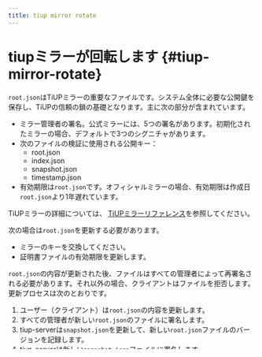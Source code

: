 ```yaml
---
title: tiup mirror rotate
---
```


# tiupミラーが回転します {#tiup-mirror-rotate}

`root.json`はTiUPミラーの重要なファイルです。システム全体に必要な公開鍵を保存し、TiUPの信頼の鎖の基礎となります。主に次の部分が含まれています。

-   ミラー管理者の署名。公式ミラーには、5つの署名があります。初期化されたミラーの場合、デフォルトで3つのシグニチャがあります。
-   次のファイルの検証に使用される公開キー：
    -   root.json
    -   index.json
    -   snapshot.json
    -   timestamp.json
-   有効期限は`root.json`です。オフィシャルミラーの場合、有効期限は作成日`root.json`より1年遅れています。

TiUPミラーの詳細については、 [TiUPミラーリファレンス](/tiup/tiup-mirror-reference.md)を参照してください。

次の場合は`root.json`を更新する必要があります。

-   ミラーのキーを交換してください。
-   証明書ファイルの有効期限を更新します。

`root.json`の内容が更新された後、ファイルはすべての管理者によって再署名される必要があります。それ以外の場合、クライアントはファイルを拒否します。更新プロセスは次のとおりです。

1.  ユーザー（クライアント）は`root.json`の内容を更新します。
2.  すべての管理者が新しい`root.json`のファイルに署名します。
3.  tiup-serverは`snapshot.json`を更新して、新しい`root.json`ファイルのバージョンを記録します。
4.  tiup-serverは新しい`snapshot.json`ファイルに署名します。
5.  tiup-serverは`timestamp.json`を更新して、新しい`snapshot.json`ファイルのハッシュ値を記録します。
6.  tiup-serverは新しい`timestamp.json`ファイルに署名します。

TiUPは、コマンド`tiup mirror rotate`を使用して上記のプロセスを自動化します。

> <strong>ノート：</strong>
>
> -   v1.5.0より前のバージョンのTiUPの場合、このコマンドを実行しても正しい新しい`root.json`ファイルは返されません。 [＃983](https://github.com/pingcap/tiup/issues/983)を参照してください。
> -   このコマンドを使用する前に、すべてのTiUPクライアントがv1.5.0以降のバージョンにアップグレードされていることを確認してください。

## 構文 {#syntax}

```shell
tiup mirror rotate [flags]
```

このコマンドを実行した後、TiUPは、 `expires`フィールドの値を後日変更するなど、ユーザーがファイルの内容をターゲット値に変更するためのエディターを起動します。次に、TiUPは`version`フィールドを`N`から`N+1`に変更し、ファイルを保存します。ファイルが保存された後、TiUPは一時的なHTTPサーバーを起動し、すべてのミラー管理者がファイルに署名するのを待ちます。

ミラー管理者がファイルに署名する方法については、 [`sign`コマンド](/tiup/tiup-command-mirror-sign.md)を参照してください。

## オプション {#options}

### --addr {#addr}

-   一時サーバーのリスニングアドレスを指定します。他のミラー管理者が[`sign`コマンド](/tiup/tiup-command-mirror-sign.md)を使用してファイルに署名できるように、アドレスにアクセスできることを確認する必要があります。
-   データ型： `STRING`
-   このオプションがコマンドで指定されていない場合、TiUPはデフォルトで`0.0.0.0:8080`をリッスンします。

## 出力 {#outputs}

各ミラー管理者の現在の署名状況。

[&lt;&lt;前のページに戻る-TiUPミラーコマンドリスト](/tiup/tiup-command-mirror.md#command-list)
